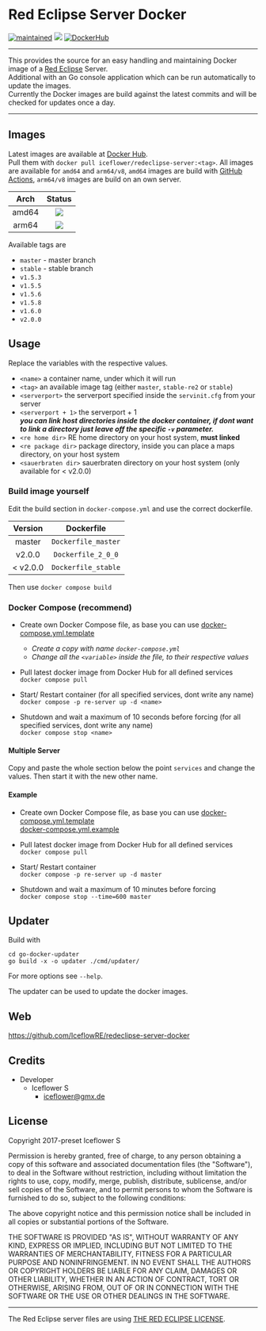 # Red Eclipse Server Docker
[![maintained](https://img.shields.io/badge/maintained-yes-brightgreen.svg)][github]
[![][github actions images]][github actions]
[![DockerHub](https://img.shields.io/badge/Docker_Hub--FF69A4.svg?style=social)][docker hub]

---

This provides the source for an easy handling and maintaining Docker image of a [Red Eclipse](https://redeclipse.net/) Server.  
Additional with an Go console application which can be run automatically to update the images.  
Currently the Docker images are build against the latest commits and will be checked for updates once a day.

---

## Images

Latest images are available at [Docker Hub][docker hub].  
Pull them with `docker pull iceflower/redeclipse-server:<tag>`.
All images are available for `amd64` and `arm64/v8`, `amd64` images are build with [GitHub Actions][github actions], `arm64/v8` images are build on an own server.

| Arch  |                   Status                     |
|:-----:|:--------------------------------------------:|
| amd64 | [![][github actions images]][github actions] |
| arm64 |           [![][no build]][github]            |

Available tags are

- `master` - master branch
- `stable` - stable branch
- `v1.5.3`
- `v1.5.5`
- `v1.5.6`
- `v1.5.8`
- `v1.6.0`
- `v2.0.0`

## Usage
Replace the variables with the respective values.

  - `<name>` a container name, under which it will run
  - `<tag>` an available image tag (either `master`, `stable-re2` or `stable`)
  - `<serverport>` the serverport specified inside the `servinit.cfg` from your server
  - `<serverport + 1>` the serverport + 1  
  ***you can link host directories inside the docker container, if dont want to link a directory just leave off the specific `-v` parameter.***
  - `<re home dir>` RE home directory on your host system, **must linked**
  - `<re package dir>` package directory, inside you can place a maps directory, on your host system
  - `<sauerbraten dir>` sauerbraten directory on your host system (only available for < v2.0.0)

### Build image yourself

Edit the build section in `docker-compose.yml` and use the correct dockerfile.

| Version  |     Dockerfile      |
|:--------:|:-------------------:|
|  master  | `Dockerfile_master` |
|  v2.0.0  | `Dockerfile_2_0_0`  |
| < v2.0.0 | `Dockerfile_stable` |

Then use `docker compose build`

### Docker Compose (recommend)
- Create own Docker Compose file, as base you can use [docker-compose.yml.template](./docker-compose.yml.template)  
  - *Create a copy with name `docker-compose.yml`*
  - *Change all the `<variable>` inside the file, to their respective values*

- Pull latest docker image from Docker Hub for all defined services  
`docker compose pull`

- Start/ Restart container (for all specified services, dont write any name)  
`docker compose -p re-server up -d <name>`

- Shutdown and wait a maximum of 10 seconds before forcing (for all specified services, dont write any name)  
`docker compose stop <name>`

#### Multiple Server
Copy and paste the whole section below the point `services` and change the values. Then start it with the new other name.

#### Example
- Create own Docker Compose file, as base you can use [docker-compose.yml.template](./docker-compose.yml.template)  
[docker-compose.yml.example](./docker-compose.yml.example)

- Pull latest docker image from Docker Hub for all defined services  
`docker compose pull`

- Start/ Restart container  
`docker compose -p re-server up -d master`

- Shutdown and wait a maximum of 10 minutes before forcing  
`docker compose stop --time=600 master`

## Updater

Build with

```shell
cd go-docker-updater
go build -x -o updater ./cmd/updater/
```

For more options see `--help`.

The updater can be used to update the docker images.  

## Web
https://github.com/IceflowRE/redeclipse-server-docker

## Credits
- Developer
  - Iceflower S
    - iceflower@gmx.de

## License

Copyright 2017-preset Iceflower S

Permission is hereby granted, free of charge, to any person obtaining a copy of this software and associated documentation files (the "Software"), to deal in the Software without restriction, including without limitation the rights to use, copy, modify, merge, publish, distribute, sublicense, and/or sell copies of the Software, and to permit persons to whom the Software is furnished to do so, subject to the following conditions:

The above copyright notice and this permission notice shall be included in all copies or substantial portions of the Software.

THE SOFTWARE IS PROVIDED "AS IS", WITHOUT WARRANTY OF ANY KIND, EXPRESS OR IMPLIED, INCLUDING BUT NOT LIMITED TO THE WARRANTIES OF MERCHANTABILITY, FITNESS FOR A PARTICULAR PURPOSE AND NONINFRINGEMENT. IN NO EVENT SHALL THE AUTHORS OR COPYRIGHT HOLDERS BE LIABLE FOR ANY CLAIM, DAMAGES OR OTHER LIABILITY, WHETHER IN AN ACTION OF CONTRACT, TORT OR OTHERWISE, ARISING FROM, OUT OF OR IN CONNECTION WITH THE SOFTWARE OR THE USE OR OTHER DEALINGS IN THE SOFTWARE.

---

The Red Eclipse server files are using [THE RED ECLIPSE LICENSE](https://github.com/redeclipse/base/blob/master/doc/license.txt).

[github actions]: https://github.com/IceflowRE/redeclipse-server-docker/actions/workflows/update_docker_images.yml
[github actions images]: https://img.shields.io/github/workflow/status/IceflowRE/redeclipse-server-docker/Update%20Docker%20images
[github]: https://github.com/IceflowRE/redeclipse-server-docker
[docker hub]: https://hub.docker.com/r/iceflower/redeclipse-server
[no build]: https://img.shields.io/badge/build-inaccessible-lightgrey.svg
